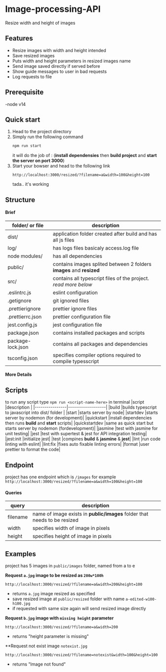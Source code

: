 # Image-processing-API
Resize width and height of images

## Features
- Resize images with width and height intended
- Save resized images 
- Puts width and height parameters in resized images name
- Send image saved directly if served before
- Show guide messages to user in bad requests
- Log requests to file

## Prerequisite
-node v14

## Quick start
1. Head to the project directory
2. Simply run the following command
      ```bash
      npm run start
      ```
      it will do the job of : (**install dependensies** then **build project** and **start the server on port 3000**)
3. Start your bowser and head to the following link
      ```
      http://localhost:3000/resized/?filename=a&width=100&height=100
      ```
      tada.. it's working

## Structure
#### Brief
|folder/ or file |description        |
|----------------|-------------------|
|dist/           |application folder created after build and has all js files|
|log/            |has logs files basicaly access.log file|
|node modules/   |has all dependencies|
|public/         |contains images splited between 2 folders **images** and **resized**|
|src/            |contains all typescript files of the project. *read more below*|
|.eslintrc.js    |eslint configuration|
|.getignore      |git ignored files|
|.prettierignore |prettier ignore files|
|.prettierrc.json|prettier configuration file|
|jest.config.js  |jest configuration file|
|package.json    |contains installed packages and scripts|
|package-lock.json|contains all packages and dependencies||
|tsconfig.json   | specifies compiler options required to compile typesscript|

#### More Details

## Scripts
to run any script type ```npm run <script-name-here>``` in terminal
|script          |description        |
|----------------|-------------------|
|build           |builds typescript to javascript into dist/ folder |
|start           |starts server by node|
|startdev        |starts server by nodemon (for development)|
|quickstart      |install dependencies then runs **build** and **start** scripts|
|quickstartdev   |same as quick start but starts server by nodemon (fordevelopment)|
|jasmine         |test with jasmine for unit testing|
|jest            |test with supertest & jest for API integration testing|
|jest:init       |initialize jest|
|test            |compines **build** & **jasmine** & **jest**|
|lint            |run code linting with eslint|
|lint:fix        |fixes auto fixable linting errors|
|format          |user prettier to format the code|

## Endpoint
project has one endpoint which is ```/images```
for example ```http://localhost:3000/resized/?filename=a&width=100&height=100```
#### Queries
|query           |description        |
|----------------|-------------------|
|filename        |name of image exists in **public/images** folder that needs to be resized|
|width           |specifies width of image in pixels|
|height          |specifies height of image in pixels|

## Examples
project has 5 images in ```public/images``` folder, named from a to e

**Request ```a.jpg``` image to be resized as ```200w*100h```**
```
http://localhost:3000/resized/?filename=a&width=200&height=100
```
- returns ```a.jpg``` image resized as specified
- save resized image at ```public/resized``` folder with name ```a-edited-w100-h100.jpg```
- if requested with same size again will send resized image directly


**Request ```b.jpg``` image with ```missing height``` parameter**
```
http://localhost:3000/resized/?filename=a&width=200
```
- returns "height parameter is missing"


**Request not exist image ```notexist.jpg```
```
http://localhost:3000/resized/?filename=notexist&width=100&height=100
```
- returns "Image not found"

    

